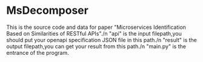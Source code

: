 # MsDecomposer
This is the source code and data for paper "Microservices Identification Based on Similarities of RESTful APIs"./n
"api" is the input filepath,you should put your openapi specification JSON file in this path./n
"result" is the output filepath,you can get your result from this path./n
"main.py" is the entrance of the program.
